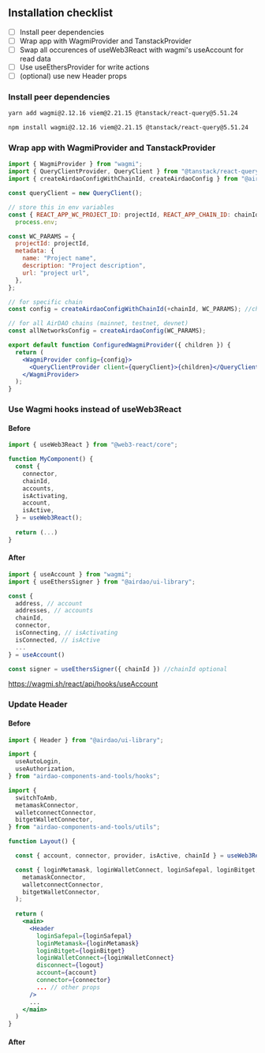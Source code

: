 ## Installation checklist
- [ ] Install peer dependencies
- [ ] Wrap app with WagmiProvider and TanstackProvider
- [ ] Swap all occurences of useWeb3React with wagmi's useAccount for read data
- [ ] Use useEthersProvider for write actions
- [ ] (optional) use new Header props

### Install peer dependencies
```bash
yarn add wagmi@2.12.16 viem@2.21.15 @tanstack/react-query@5.51.24
```
```bash
npm install wagmi@2.12.16 viem@2.21.15 @tanstack/react-query@5.51.24
```

### Wrap app with WagmiProvider and TanstackProvider
```jsx
import { WagmiProvider } from "wagmi";
import { QueryClientProvider, QueryClient } from "@tanstack/react-query";
import { createAirdaoConfigWithChainId, createAirdaoConfig } from "@airdao/ui-library";

const queryClient = new QueryClient();

// store this in env variables
const { REACT_APP_WC_PROJECT_ID: projectId, REACT_APP_CHAIN_ID: chainId } =
  process.env;

const WC_PARAMS = {
  projectId: projectId,
  metadata: {
    name: "Project name",
    description: "Project description",
    url: "project url",
  },
};

// for specific chain
const config = createAirdaoConfigWithChainId(+chainId, WC_PARAMS); //chainId must be a number

// for all AirDAO chains (mainnet, testnet, devnet)
const allNetworksConfig = createAirdaoConfig(WC_PARAMS);

export default function ConfiguredWagmiProvider({ children }) {
  return (
    <WagmiProvider config={config}>
      <QueryClientProvider client={queryClient}>{children}</QueryClientProvider>
    </WagmiProvider>
  );
}
```

### Use Wagmi hooks instead of useWeb3React
#### Before
```jsx
import { useWeb3React } from "@web3-react/core";

function MyComponent() {
  const { 
    connector, 
    chainId, 
    accounts, 
    isActivating,
    account, 
    isActive,
  } = useWeb3React();
  
  return (...)
}
```


#### After
```jsx
import { useAccount } from "wagmi";
import { useEthersSigner } from "@airdao/ui-library";

const {
  address, // account
  addresses, // accounts
  chainId,
  connector,
  isConnecting, // isActivating
  isConnected, // isActive
  ...
} = useAccount()

const signer = useEthersSigner({ chainId }) //chainId optional
```
https://wagmi.sh/react/api/hooks/useAccount

### Update Header
#### Before
```jsx
import { Header } from "@airdao/ui-library";

import {
  useAutoLogin,
  useAuthorization,
} from "airdao-components-and-tools/hooks";

import {
  switchToAmb,
  metamaskConnector,
  walletconnectConnector,
  bitgetWalletConnector,
} from "airdao-components-and-tools/utils";

function Layout() {

  const { account, connector, provider, isActive, chainId } = useWeb3React();

  const { loginMetamask, loginWalletConnect, loginSafepal, loginBitget, logout } = useAuthorization(
    metamaskConnector,
    walletconnectConnector,
    bitgetWalletConnector,
  );
  
  return (
    <main>
      <Header
        loginSafepal={loginSafepal}
        loginMetamask={loginMetamask}
        loginBitget={loginBitget}
        loginWalletConnect={loginWalletConnect}
        disconnect={logout}
        account={account}
        connector={connector}
        ... // other props
      />
      ...
    </main>
  )
}
```
#### After
```jsx
